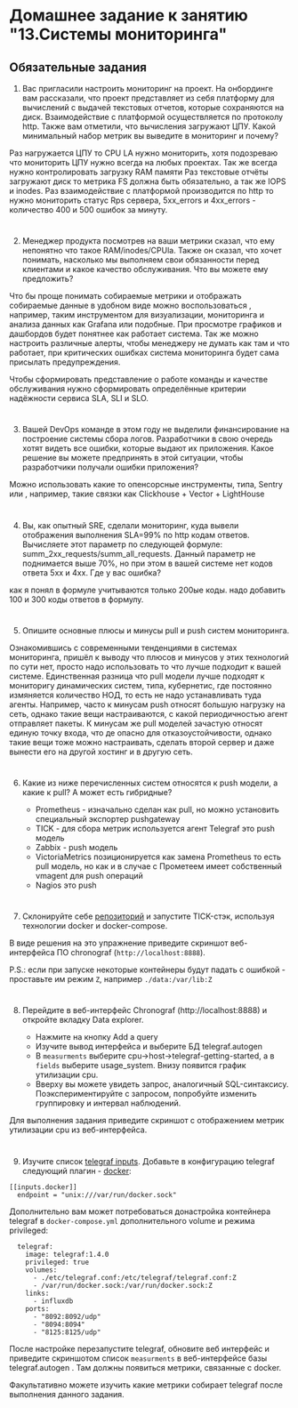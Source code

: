 # Домашнее задание к занятию "13.Системы мониторинга"

## Обязательные задания

1. Вас пригласили настроить мониторинг на проект. На онбординге вам рассказали, что проект представляет из себя 
платформу для вычислений с выдачей текстовых отчетов, которые сохраняются на диск. Взаимодействие с платформой 
осуществляется по протоколу http. Также вам отметили, что вычисления загружают ЦПУ. Какой минимальный набор метрик вы
выведите в мониторинг и почему?

Раз нагружается ЦПУ то CPU LA нужно мониторить, хотя подозреваю что мониторить ЦПУ нужно всегда на любых проектах.
Так же всегда нужно контролировать загрузку RAM памяти
Раз текстовые отчёты загружают диск то метрика FS должна быть обязательно, а так же IOPS и inodes.
Раз взаимодействие с платформой производится по http то нужно мониторить статус Rps сервера, 5xx_errors и 4xx_errors - количество 400 и 500 ошибок за минуту.

#
2. Менеджер продукта посмотрев на ваши метрики сказал, что ему непонятно что такое RAM/inodes/CPUla. Также он сказал, 
что хочет понимать, насколько мы выполняем свои обязанности перед клиентами и какое качество обслуживания. Что вы 
можете ему предложить?

Что бы проще понимать собираемые метрики и отображать собираемые данные в удобном виде можно воспользоваться , например, таким инструментом для визуализации, мониторинга и анализа данных как Grafana или подобные. При просмотре графиков и дашбордов будет понятнее как работает система. Так же можно настроить различные алерты, чтобы менеджеру не думать как там и что работает, при критических ошибках система мониторинга будет сама присылать предупреждения.

Чтобы сформировать представление о работе команды и качестве обслуживания нужно сформировать определённые критерии надёжности сервиса SLA, SLI и SLO.
#
3. Вашей DevOps команде в этом году не выделили финансирование на построение системы сбора логов. Разработчики в свою 
очередь хотят видеть все ошибки, которые выдают их приложения. Какое решение вы можете предпринять в этой ситуации, 
чтобы разработчики получали ошибки приложения?

Можно использовать какие то опенсорсные инструменты, типа, Sentry или , например, такие связки как Clickhouse + Vector + LightHouse
#
4. Вы, как опытный SRE, сделали мониторинг, куда вывели отображения выполнения SLA=99% по http кодам ответов. 
Вычисляете этот параметр по следующей формуле: summ_2xx_requests/summ_all_requests. Данный параметр не поднимается выше 
70%, но при этом в вашей системе нет кодов ответа 5xx и 4xx. Где у вас ошибка?

как я понял в формуле учитываются только 200ые коды. надо добавить 100 и 300 коды ответов в формулу.
#
5. Опишите основные плюсы и минусы pull и push систем мониторинга.

Ознакомившись с современными тенденциями в системах мониторинга, пришёл к выводу что плюсов и минусов у этих технологий по сути нет, просто надо использовать то что лучше подходит к вашей системе. Единственная разница что pull модели лучше подходят к мониторигу динамических систем, типа, кубернетис, где постоянно измяняется количество НОД, то есть не надо устанавливать туда агенты.
Например, часто к минусам push относят большую нагрузку на сеть, однако такие вещи настраиваются, с какой периодичностью агент отправляет пакеты.
К минусам же pull моделей зачастую относят единую точку входа, что де опасно для отказоустойчивости, однако такие вещи тоже можно настраивать, сделать второй сервер и даже вынести его на другой хостинг и в другую сеть.

#
6. Какие из ниже перечисленных систем относятся к push модели, а какие к pull? А может есть гибридные?

    - Prometheus - изначально сделан как pull, но можно установить специальный экспортер pushgateway
    - TICK - для сбора метрик используется агент Telegraf это push модель
    - Zabbix - push модель
    - VictoriaMetrics позиционируется как замена Prometheus то есть pull модель, но как и в случае с Прометеем имеет собственный vmagent для push операций
    - Nagios это push
#
7. Склонируйте себе [репозиторий](https://github.com/influxdata/sandbox/tree/master) и запустите TICK-стэк, 
используя технологии docker и docker-compose.

В виде решения на это упражнение приведите скриншот веб-интерфейса ПО chronograf (`http://localhost:8888`). 

P.S.: если при запуске некоторые контейнеры будут падать с ошибкой - проставьте им режим `Z`, например
`./data:/var/lib:Z`
#
8. Перейдите в веб-интерфейс Chronograf (http://localhost:8888) и откройте вкладку Data explorer.
        
    - Нажмите на кнопку Add a query
    - Изучите вывод интерфейса и выберите БД telegraf.autogen
    - В `measurments` выберите cpu->host->telegraf-getting-started, а в `fields` выберите usage_system. Внизу появится график утилизации cpu.
    - Вверху вы можете увидеть запрос, аналогичный SQL-синтаксису. Поэкспериментируйте с запросом, попробуйте изменить группировку и интервал наблюдений.

Для выполнения задания приведите скриншот с отображением метрик утилизации cpu из веб-интерфейса.
#
9. Изучите список [telegraf inputs](https://github.com/influxdata/telegraf/tree/master/plugins/inputs). 
Добавьте в конфигурацию telegraf следующий плагин - [docker](https://github.com/influxdata/telegraf/tree/master/plugins/inputs/docker):
```
[[inputs.docker]]
  endpoint = "unix:///var/run/docker.sock"
```

Дополнительно вам может потребоваться донастройка контейнера telegraf в `docker-compose.yml` дополнительного volume и 
режима privileged:
```
  telegraf:
    image: telegraf:1.4.0
    privileged: true
    volumes:
      - ./etc/telegraf.conf:/etc/telegraf/telegraf.conf:Z
      - /var/run/docker.sock:/var/run/docker.sock:Z
    links:
      - influxdb
    ports:
      - "8092:8092/udp"
      - "8094:8094"
      - "8125:8125/udp"
```

После настройке перезапустите telegraf, обновите веб интерфейс и приведите скриншотом список `measurments` в 
веб-интерфейсе базы telegraf.autogen . Там должны появиться метрики, связанные с docker.

Факультативно можете изучить какие метрики собирает telegraf после выполнения данного задания.

